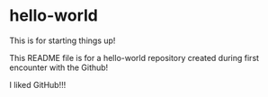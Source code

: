# hello-world
This is for starting things up!

This README file is for a hello-world repository created during first encounter with the Github!

I liked GitHub!!!
